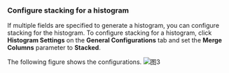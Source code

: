 ### Configure stacking for a histogram

If multiple fields are specified to generate a histogram, you can configure stacking for the histogram. To configure stacking for a histogram, click **Histogram Settings** on the **General Configurations** tab and set the **Merge Columns** parameter to **Stacked**.

The following figure shows the configurations.
![图3](/img/src/visulization/histogram/histogram3.png)
